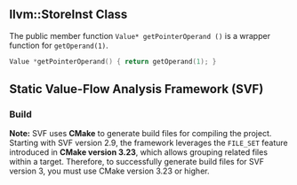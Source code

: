 
## llvm::StoreInst Class

The public member function `Value* getPointerOperand ()` is a wrapper function for `getOperand(1)`.

```cpp title="llvm/include/llvm/IR/Instructions.h" linenums="0"
Value *getPointerOperand() { return getOperand(1); }
```


## Static Value-Flow Analysis Framework (SVF)

### Build

**Note:** SVF uses **CMake** to generate build files for compiling the project. Starting with SVF version 2.9, the framework leverages the `FILE_SET` feature introduced in **CMake version 3.23**, which allows grouping related files within a target. Therefore, to successfully generate build files for SVF version 3, you must use CMake version 3.23 or higher.